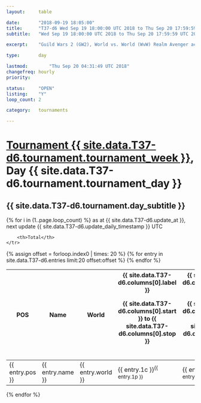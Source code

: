 ```yaml
---
layout: 	table

date: 		"2018-09-19 18:05:00"
title: 		"T37-d6 Wed Sep 19 18:00:00 UTC 2018 to Thu Sep 20 17:59:59 UTC 2018"
subtitle: 	"Wed Sep 19 18:00:00 UTC 2018 to Thu Sep 20 17:59:59 UTC 2018"

excerpt:    "Guild Wars 2 (GW2), World vs. World (WvW) Realm Avenger achivement Tournament. \"Every Kill Counts\""

type:       day

lastmod: 		"Thu Sep 20 04:31:49 UTC 2018"
changefreq: hourly
priority:   

status:     "OPEN"
listing:    "Y"
loop_count: 2

category: 	tournaments

---
```

<div class="table_header">
    <h1><a href="{{ site.data.T37-d6.tournament.week_url }}">Tournament {{ site.data.T37-d6.tournament.tournament_week }}</a>, Day {{ site.data.T37-d6.tournament.tournament_day }}</h1>
    <h2>{{ site.data.T37-d6.tournament.day_subtitle }}</h2> 
</div>

{% for i in (1..page.loop_count) %}
<span class="table_nextupdate">as at {{ site.data.T37-d6.update_at }}, next update {{ site.data.T37-d6.update_daily_timestamp }} UTC</span> 
<table class="day_table">
  <colgroup>
    <col style="width:18px">
    <col style="width:55px">
    <col style="width:55px">
    <col style="width:12px">
    <col style="width:12px">
    <col style="width:12px">
    <col style="width:12px">
    <col style="width:12px">
    <col style="width:12px">
    <col style="width:12px">
    <col style="width:12px">
    <col style="width:12px">
    <col style="width:12px">
    <col style="width:12px">
    <col style="width:12px">
    <col style="width:12px">
    <col style="width:12px">
    <col style="width:12px">
    <col style="width:12px">
    <col style="width:12px">
    <col style="width:12px">
    <col style="width:12px">
    <col style="width:12px">
    <col style="width:12px">
    <col style="width:12px">
    <col style="width:12px">
    <col style="width:12px">
    <col style="width:18px">
  </colgroup>  
  <thead>
    <tr>
        <th>POS</th>
        <th class="AlignLeft">Name</th>
        <th class="AlignLeft">World</th>

<th><div class="label">{{ site.data.T37-d6.columns[0].label }}<p class="onhover">{{ site.data.T37-d6.columns[0].start }} to {{ site.data.T37-d6.columns[0].stop }}</p></div>​</th>
<th><div class="label">{{ site.data.T37-d6.columns[1].label }}<p class="onhover">{{ site.data.T37-d6.columns[1].start }} to {{ site.data.T37-d6.columns[1].stop }}</p></div>​</th>
<th><div class="label">{{ site.data.T37-d6.columns[2].label }}<p class="onhover">{{ site.data.T37-d6.columns[2].start }} to {{ site.data.T37-d6.columns[2].stop }}</p></div>​</th>
<th><div class="label">{{ site.data.T37-d6.columns[3].label }}<p class="onhover">{{ site.data.T37-d6.columns[3].start }} to {{ site.data.T37-d6.columns[3].stop }}</p></div>​</th>
<th><div class="label">{{ site.data.T37-d6.columns[4].label }}<p class="onhover">{{ site.data.T37-d6.columns[4].start }} to {{ site.data.T37-d6.columns[4].stop }}</p></div>​</th>
<th><div class="label">{{ site.data.T37-d6.columns[5].label }}<p class="onhover">{{ site.data.T37-d6.columns[5].start }} to {{ site.data.T37-d6.columns[5].stop }}</p></div>​</th>
<th><div class="label">{{ site.data.T37-d6.columns[6].label }}<p class="onhover">{{ site.data.T37-d6.columns[6].start }} to {{ site.data.T37-d6.columns[6].stop }}</p></div>​</th>
<th><div class="label">{{ site.data.T37-d6.columns[7].label }}<p class="onhover">{{ site.data.T37-d6.columns[7].start }} to {{ site.data.T37-d6.columns[7].stop }}</p></div>​</th>
<th><div class="label">{{ site.data.T37-d6.columns[8].label }}<p class="onhover">{{ site.data.T37-d6.columns[8].start }} to {{ site.data.T37-d6.columns[8].stop }}</p></div>​</th>
<th><div class="label">{{ site.data.T37-d6.columns[9].label }}<p class="onhover">{{ site.data.T37-d6.columns[9].start }} to {{ site.data.T37-d6.columns[9].stop }}</p></div>​</th>
<th><div class="label">{{ site.data.T37-d6.columns[10].label }}<p class="onhover">{{ site.data.T37-d6.columns[10].start }} to {{ site.data.T37-d6.columns[10].stop }}</p></div>​</th>

<th><div class="label">{{ site.data.T37-d6.columns[11].label }}<p class="onhover">{{ site.data.T37-d6.columns[11].start }} to {{ site.data.T37-d6.columns[11].stop }}</p></div>​</th>
<th><div class="label">{{ site.data.T37-d6.columns[12].label }}<p class="onhover">{{ site.data.T37-d6.columns[12].start }} to {{ site.data.T37-d6.columns[12].stop }}</p></div>​</th>
<th><div class="label">{{ site.data.T37-d6.columns[13].label }}<p class="onhover">{{ site.data.T37-d6.columns[13].start }} to {{ site.data.T37-d6.columns[13].stop }}</p></div>​</th>
<th><div class="label">{{ site.data.T37-d6.columns[14].label }}<p class="onhover">{{ site.data.T37-d6.columns[14].start }} to {{ site.data.T37-d6.columns[14].stop }}</p></div>​</th>
<th><div class="label">{{ site.data.T37-d6.columns[15].label }}<p class="onhover">{{ site.data.T37-d6.columns[15].start }} to {{ site.data.T37-d6.columns[15].stop }}</p></div>​</th>
<th><div class="label">{{ site.data.T37-d6.columns[16].label }}<p class="onhover">{{ site.data.T37-d6.columns[16].start }} to {{ site.data.T37-d6.columns[16].stop }}</p></div>​</th>
<th><div class="label">{{ site.data.T37-d6.columns[17].label }}<p class="onhover">{{ site.data.T37-d6.columns[17].start }} to {{ site.data.T37-d6.columns[17].stop }}</p></div>​</th>
<th><div class="label">{{ site.data.T37-d6.columns[18].label }}<p class="onhover">{{ site.data.T37-d6.columns[18].start }} to {{ site.data.T37-d6.columns[18].stop }}</p></div>​</th>
<th><div class="label">{{ site.data.T37-d6.columns[19].label }}<p class="onhover">{{ site.data.T37-d6.columns[19].start }} to {{ site.data.T37-d6.columns[19].stop }}</p></div>​</th>
<th><div class="label">{{ site.data.T37-d6.columns[20].label }}<p class="onhover">{{ site.data.T37-d6.columns[20].start }} to {{ site.data.T37-d6.columns[20].stop }}</p></div>​</th>

<th><div class="label">{{ site.data.T37-d6.columns[21].label }}<p class="onhover">{{ site.data.T37-d6.columns[21].start }} to {{ site.data.T37-d6.columns[21].stop }}</p></div>​</th>
<th><div class="label">{{ site.data.T37-d6.columns[22].label }}<p class="onhover">{{ site.data.T37-d6.columns[22].start }} to {{ site.data.T37-d6.columns[22].stop }}</p></div>​</th>
<th><div class="label">{{ site.data.T37-d6.columns[23].label }}<p class="onhover">{{ site.data.T37-d6.columns[23].start }} to {{ site.data.T37-d6.columns[23].stop }}</p></div>​</th>

        <th>Total</th>
    </tr>
  </thead>
  {% assign offset = forloop.index0 | times: 20 %}
<tbody>
{% for entry in site.data.T37-d6.entries limit:20 offset:offset %}
  <tr>
    <td class="pl{{ entry.pos }}">{{ entry.pos }}</td>
    <td class="AlignLeft">{{ entry.name }}</td>
    <td class="AlignLeft">{{ entry.world }}</td>
    <td class="pl{{ entry.1p }}">{{ entry.1c }}<sup>{{ entry.1p }}</sup></td>
    <td class="pl{{ entry.2p }}">{{ entry.2c }}<sup>{{ entry.2p }}</sup></td>
    <td class="pl{{ entry.3p }}">{{ entry.3c }}<sup>{{ entry.3p }}</sup></td>
    <td class="pl{{ entry.4p }}">{{ entry.4c }}<sup>{{ entry.4p }}</sup></td>
    <td class="pl{{ entry.5p }}">{{ entry.5c }}<sup>{{ entry.5p }}</sup></td>
    <td class="pl{{ entry.6p }}">{{ entry.6c }}<sup>{{ entry.6p }}</sup></td>
    <td class="pl{{ entry.7p }}">{{ entry.7c }}<sup>{{ entry.7p }}</sup></td>
    <td class="pl{{ entry.8p }}">{{ entry.8c }}<sup>{{ entry.8p }}</sup></td>
    <td class="pl{{ entry.9p }}">{{ entry.9c }}<sup>{{ entry.9p }}</sup></td>
    <td class="pl{{ entry.10p }}">{{ entry.10c }}<sup>{{ entry.10p }}</sup></td>
    <td class="pl{{ entry.11p }}">{{ entry.11c }}<sup>{{ entry.11p }}</sup></td>
    <td class="pl{{ entry.12p }}">{{ entry.12c }}<sup>{{ entry.12p }}</sup></td>
    <td class="pl{{ entry.13p }}">{{ entry.13c }}<sup>{{ entry.13p }}</sup></td>
    <td class="pl{{ entry.14p }}">{{ entry.14c }}<sup>{{ entry.14p }}</sup></td>
    <td class="pl{{ entry.15p }}">{{ entry.15c }}<sup>{{ entry.15p }}</sup></td>
    <td class="pl{{ entry.16p }}">{{ entry.16c }}<sup>{{ entry.16p }}</sup></td>
    <td class="pl{{ entry.17p }}">{{ entry.17c }}<sup>{{ entry.17p }}</sup></td>
    <td class="pl{{ entry.18p }}">{{ entry.18c }}<sup>{{ entry.18p }}</sup></td>
    <td class="pl{{ entry.19p }}">{{ entry.19c }}<sup>{{ entry.19p }}</sup></td>
    <td class="pl{{ entry.20p }}">{{ entry.20c }}<sup>{{ entry.20p }}</sup></td>
    <td class="pl{{ entry.21p }}">{{ entry.21c }}<sup>{{ entry.21p }}</sup></td>
    <td class="pl{{ entry.22p }}">{{ entry.22c }}<sup>{{ entry.22p }}</sup></td>
    <td class="pl{{ entry.23p }}">{{ entry.23c }}<sup>{{ entry.23p }}</sup></td>
    <td class="pl{{ entry.24p }}">{{ entry.24c }}<sup>{{ entry.24p }}</sup></td>
    <td>{{ entry.total }}</td>
  </tr>
{% endfor %}  
</tbody>
</table>
<div class="leaderboard"></div>
{% endfor %}

<div class="commentary">
</div>



